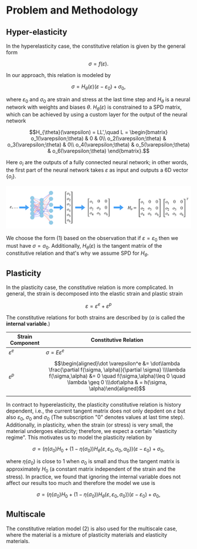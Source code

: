 # Problem and Methodology

## Hyper-elasticity

In the hyperelasticity case, the constitutive relation is given by the general form 

$$\sigma = f(\varepsilon) .$$

In our approach, this relation is modeled by 

$$\sigma = H_{\theta}(\varepsilon) (\varepsilon-\varepsilon_0) + \sigma_0, \tag{1}$$

where $\varepsilon_0$ and $\sigma_0$ are strain and stress at the last time step and $H_\theta$  is a neural network with weights and biases $\theta$. $H_{\theta}(\varepsilon)$ is constrained to a SPD matrix, which can be achieved by using a custom layer for the output of the neural network 

$$H_{\theta}(\varepsilon) = LL',\quad L = \begin{bmatrix}
o_1(\varepsilon;\theta) & 0 & 0\\
o_2(\varepsilon;\theta) & o_3(\varepsilon;\theta) & 0\\
o_4(\varepsilon;\theta) & o_5(\varepsilon;\theta) & o_6(\varepsilon;\theta)
\end{bmatrix}.$$

Here $o_i$ are the outputs of a fully connected neural network; in other words, the first part of the neural network takes $\varepsilon$ as input and outputs a 6D vector $\{o_i\}$. 

![](./assets/nn.png)

We choose the form (1) based on the observation that if $\varepsilon=\varepsilon_0$ then we must have $\sigma=\sigma_0$. Additionally, $H_{\theta}(\varepsilon)$ is the tangent matrix of the constitutive relation and that's why we assume SPD for $H_\theta$. 

## Plasticity

In the plasticity case, the constitutive relation is more complicated. In general, the strain is decomposed into the elastic strain and plastic strain

$$\varepsilon = \varepsilon^e + \varepsilon^{p}$$

The constitutive relations for both strains are described by ($\alpha$ is called the  **internal variable**.)

| Strain Component | Constitutive Relation                                        |
| ---------------- | ------------------------------------------------------------ |
| $\varepsilon^e$  | $\sigma = E\varepsilon^e$                                    |
| $\varepsilon^p$  | $$\begin{aligned}\dot \varepsilon^e &= \dot\lambda \frac{\partial f(\sigma, \alpha)}{\partial \sigma} \\\lambda f(\sigma,\alpha) &= 0 \quad f(\sigma,\alpha)\leq 0 \quad \lambda \geq 0 \\\dot\alpha & =  h(\sigma, \alpha)\end{aligned}$$ |

In contract to hyperelasticity, the plasticity constitutive relation is history dependent, i.e., the current tangent matrix does not only depdent on $\varepsilon$ but also $\varepsilon_0$, $\sigma_0$ and $\sigma_0$ (The subscription "0" denotes values at last time step). Additionally, in plasticity, when the strain (or stress) is very small, the material undergoes elasticity; therefore, we expect a certain "elasticity regime". This motivates us to model the plasticity relation by 

$$\sigma = \Big(\eta(\sigma_0)H_0  + (1-\eta(\sigma_0))H_{\theta}(\varepsilon, \varepsilon_0, \sigma_0, \alpha_0)\Big)  (\varepsilon-\varepsilon_0) + \sigma_0,$$

where $\eta(\sigma_0)$ is close to 1 when $\sigma_0$ is small and thus the tangent matrix is approximately $H_0$ (a constant matrix independent of the strain and the stress). In practice, we found that ignoring the internal variable does not affect our results too much and therefore the model we use is 

$$\sigma = \Big(\eta(\sigma_0)H_0  + (1-\eta(\sigma_0))H_{\theta}(\varepsilon, \varepsilon_0, \sigma_0)\Big)  (\varepsilon-\varepsilon_0) + \sigma_0, \tag{2}$$

## Multiscale

The constitutive relation model (2) is also used for the multiscale case, where the material is a mixture of plasticity materials and elasticity materials. 

